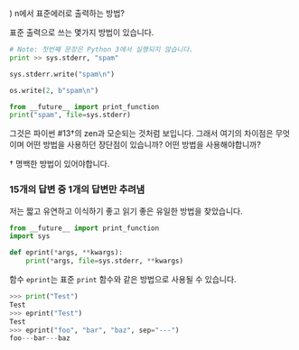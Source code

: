 )
n에서 표준에러로 출력하는 방법?

표준 출력으로 쓰는 몇가지 방법이 있습니다.

```python
# Note: 첫번째 문장은 Python 3에서 실행되지 않습니다.
print >> sys.stderr, "spam"

sys.stderr.write("spam\n")

os.write(2, b"spam\n")

from __future__ import print_function
print("spam", file=sys.stderr)
```

그것은 파이썬 #13†의 zen과 모순되는 것처럼 보입니다. 그래서 여기의 차이점은 무엇이며 어떤 방법을 사용하던 장단점이 있습니까? 어떤 방법을 사용해야합니까?

† 명백한 방법이 있어야합니다.

### 15개의 답변 중 1개의 답변만 추려냄

저는 짧고 유연하고 이식하기 좋고 읽기 좋은 유일한 방법을 찾았습니다.

```python
from __future__ import print_function
import sys

def eprint(*args, **kwargs):
    print(*args, file=sys.stderr, **kwargs)
```

함수 `eprint`는 표준 `print` 함수와 같은 방법으로 사용될 수 있습니다.

```python
>>> print("Test")
Test
>>> eprint("Test")
Test
>>> eprint("foo", "bar", "baz", sep="---")
foo---bar---baz
```
